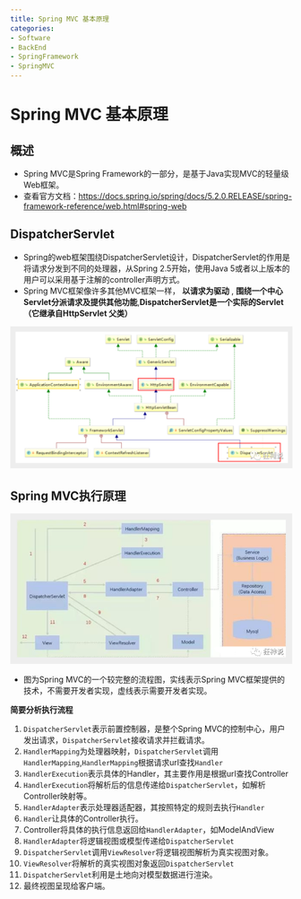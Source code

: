 ```yaml
---
title: Spring MVC 基本原理
categories:
- Software
- BackEnd
- SpringFramework
- SpringMVC
---
```

# Spring MVC 基本原理

## 概述

- Spring MVC是Spring Framework的一部分，是基于Java实现MVC的轻量级Web框架。
- 查看官方文档：https://docs.spring.io/spring/docs/5.2.0.RELEASE/spring-framework-reference/web.html#spring-web

## DispatcherServlet

- Spring的web框架围绕DispatcherServlet设计，DispatcherServlet的作用是将请求分发到不同的处理器，从Spring 2.5开始，使用Java 5或者以上版本的用户可以采用基于注解的controller声明方式。
- Spring MVC框架像许多其他MVC框架一样， **以请求为驱动** , **围绕一个中心Servlet分派请求及提供其他功能**,**DispatcherServlet是一个实际的Servlet （它继承自HttpServlet 父类）**

![](https://raw.githubusercontent.com/LuShan123888/Files/main/Pictures/2020-12-10-640-0819307.png)

## Spring MVC执行原理

![](https://raw.githubusercontent.com/LuShan123888/Files/main/Pictures/2020-12-10-640-20200923080317494.png)

- 图为Spring MVC的一个较完整的流程图，实线表示Spring MVC框架提供的技术，不需要开发者实现，虚线表示需要开发者实现。

**简要分析执行流程**

1. `DispatcherServlet`表示前置控制器，是整个Spring MVC的控制中心，用户发出请求，`DispatcherServlet`接收请求并拦截请求。
2. `HandlerMapping`为处理器映射，`DispatcherServlet`调用`HandlerMapping`,`HandlerMapping`根据请求url查找`Handler`
3. `HandlerExecution`表示具体的Handler，其主要作用是根据url查找Controller
4. `HandlerExecution`将解析后的信息传递给`DispatcherServlet`，如解析Controller映射等。
5. `HandlerAdapter`表示处理器适配器，其按照特定的规则去执行`Handler`
6. `Handler`让具体的Controller执行。
7. Controller将具体的执行信息返回给`HandlerAdapter`，如ModelAndView
8. `HandlerAdapter`将逻辑视图或模型传递给`DispatcherServlet`
9. `DispatcherServlet`调用`ViewResolver`将逻辑视图解析为真实视图对象。
10. `ViewResolver`将解析的真实视图对象返回`DispatcherServlet`
11. `DispatcherServlet`利用是土地向对模型数据进行渲染。
12. 最终视图呈现给客户端。